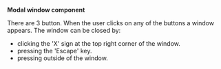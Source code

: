 <b>Modal window component</b>

There are 3 button. When the user clicks on any of the buttons a window appears.
The window can be closed by: 
- clicking the 'X' sign at the top right corner of the window.
- pressing the 'Escape' key.
- pressing outside of the window.
